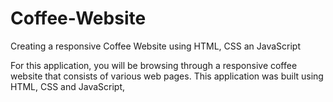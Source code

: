 # Coffee-Website
Creating a responsive Coffee Website using HTML, CSS an JavaScript

For this application, you will be browsing through a responsive coffee website that consists of various web pages.
This application was built using HTML, CSS and JavaScript,
